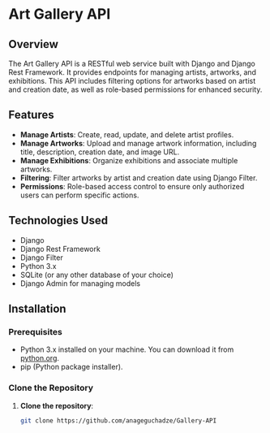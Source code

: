# Art Gallery API

## Overview

The Art Gallery API is a RESTful web service built with Django and Django Rest Framework. It provides endpoints for managing artists, artworks, and exhibitions. This API includes filtering options for artworks based on artist and creation date, as well as role-based permissions for enhanced security.

## Features

- **Manage Artists**: Create, read, update, and delete artist profiles.
- **Manage Artworks**: Upload and manage artwork information, including title, description, creation date, and image URL.
- **Manage Exhibitions**: Organize exhibitions and associate multiple artworks.
- **Filtering**: Filter artworks by artist and creation date using Django Filter.
- **Permissions**: Role-based access control to ensure only authorized users can perform specific actions.

## Technologies Used

- Django
- Django Rest Framework
- Django Filter
- Python 3.x
- SQLite (or any other database of your choice)
- Django Admin for managing models

## Installation

### Prerequisites

- Python 3.x installed on your machine. You can download it from [python.org](https://www.python.org/downloads/).
- pip (Python package installer).

### Clone the Repository

1. **Clone the repository**:
   ```bash
   git clone https://github.com/anageguchadze/Gallery-API
